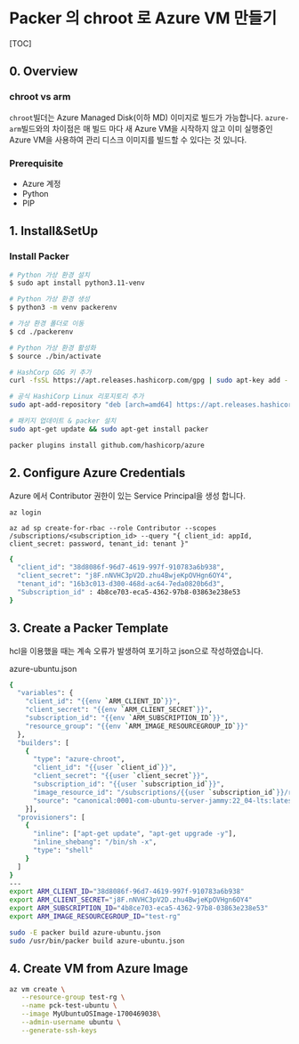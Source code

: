 # Packer 의 chroot 로 Azure VM 만들기



[TOC]



## 0. Overview

###  chroot vs arm

`chroot`빌더는 Azure Managed Disk(이하 MD) 이미지로 빌드가 가능합니다. `azure-arm`빌드와의 차이점은 매 빌드 마다 새 Azure VM을 시작하지 않고 이미 실행중인 Azure VM을 사용하여 관리 디스크 이미지를 빌드할 수 있다는 것 있니다.



### Prerequisite

- Azure 계정
- Python
- PIP



## 1. Install&SetUp

### Install Packer

```bash
# Python 가상 환경 설치
$ sudo apt install python3.11-venv

# Python 가상 환경 생성
$ python3 -m venv packerenv

# 가상 환경 폴더로 이동
$ cd ./packerenv

# Python 가상 환경 활성화
$ source ./bin/activate

# HashCorp GDG 키 추가
curl -fsSL https://apt.releases.hashicorp.com/gpg | sudo apt-key add -

# 공식 HashiCorp Linux 리포지토리 추가
sudo apt-add-repository "deb [arch=amd64] https://apt.releases.hashicorp.com $(lsb_release -cs) main"

# 패키지 업데이트 & packer 설치
sudo apt-get update && sudo apt-get install packer

packer plugins install github.com/hashicorp/azure
```

## 2. Configure Azure Credentials

Azure 에서 Contributor 권한이 있는 Service Principal을 생성 합니다.

`az login`

`az ad sp create-for-rbac --role Contributor --scopes /subscriptions/<subscription_id> --query "{ client_id: appId, client_secret: password, tenant_id: tenant }" `

```bash
{
  "client_id": "38d8086f-96d7-4619-997f-910783a6b938",
  "client_secret": "j8F.nNVHC3pV2D.zhu4BwjeKpOVHgn6OY4",
  "tenant_id": "16b3c013-d300-468d-ac64-7eda0820b6d3",
  "Subscription_id" : 4b8ce703-eca5-4362-97b8-03863e238e53
}
```

## 3. Create a Packer Template

hcl을 이용했을 때는 계속 오류가 발생하여 포기하고 json으로 작성하였습니다.

azure-ubuntu.json

```bash
{
  "variables": {
    "client_id": "{{env `ARM_CLIENT_ID`}}",
    "client_secret": "{{env `ARM_CLIENT_SECRET`}}",
    "subscription_id": "{{env `ARM_SUBSCRIPTION_ID`}}",
    "resource_group": "{{env `ARM_IMAGE_RESOURCEGROUP_ID`}}"
  },
  "builders": [
    {
      "type": "azure-chroot",
      "client_id": "{{user `client_id`}}",
      "client_secret": "{{user `client_secret`}}",
      "subscription_id": "{{user `subscription_id`}}",
      "image_resource_id": "/subscriptions/{{user `subscription_id`}}/resourceGroups/{{user `resource_group`}}/providers/Microsoft.Compute/images/MyUbuntuOSImage-{{timestamp}}",
      "source": "canonical:0001-com-ubuntu-server-jammy:22_04-lts:latest"
    }],
  "provisioners": [
    {
      "inline": ["apt-get update", "apt-get upgrade -y"],
      "inline_shebang": "/bin/sh -x",
      "type": "shell"
    }
  ]
}
---
export ARM_CLIENT_ID="38d8086f-96d7-4619-997f-910783a6b938"
export ARM_CLIENT_SECRET="j8F.nNVHC3pV2D.zhu4BwjeKpOVHgn6OY4"
export ARM_SUBSCRIPTION_ID="4b8ce703-eca5-4362-97b8-03863e238e53"
export ARM_IMAGE_RESOURCEGROUP_ID="test-rg"

sudo -E packer build azure-ubuntu.json
sudo /usr/bin/packer build azure-ubuntu.json
```



## 4. Create VM from Azure Image

``` bash
az vm create \
   --resource-group test-rg \
   --name pck-test-ubuntu \
   --image MyUbuntuOSImage-1700469038\
   --admin-username ubuntu \
   --generate-ssh-keys
```



